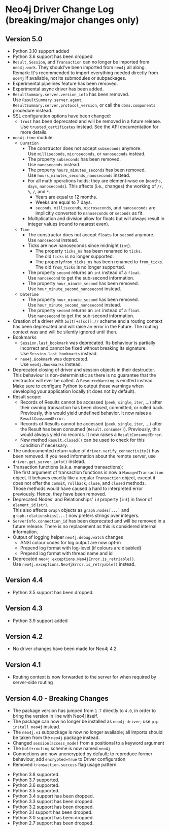 # Neo4j Driver Change Log (breaking/major changes only)

## Version 5.0

- Python 3.10 support added
- Python 3.6 support has been dropped.
- `Result`, `Session`, and `Transaction` can no longer be imported from
  `neo4j.work`. They should've been imported from `neo4j` all along.  
  Remark: It's recommended to import everything needed directly from `noe4j` if
  available, not its submodules or subpackages.
- Experimental pipelines feature has been removed.
- Experimental async driver has been added.
- `ResultSummary.server.version_info` has been removed.  
  Use `ResultSummary.server.agent`, `ResultSummary.server.protocol_version`,
  or call the `dbms.components` procedure instead.
- SSL configuration options have been changed:
  - `trust` has been deprecated and will be removed in a future release.  
    Use `trusted_certificates` instead.
    See the API documentation for more details.
- `neo4j.time` module:
  - `Duration`
    - The constructor does not accept `subseconds` anymore.  
      Use `milliseconds`, `microseconds`, or `nanoseconds` instead.
    - The property `subseconds` has been removed.  
      Use `nanoseconds` instead.
    - The property `hours_minutes_seconds` has been removed.  
      Use `hours_minutes_seconds_nanoseconds` instead.
    - For all math operations holds: they are element-wise on
      (`months`, `days`, `nanoseconds`).
      This affects (i.e., changes) the working of `//`, `%`, `/`, and `*`.
      - Years are equal to 12 months.
      - Weeks are equal to 7 days.
      - `seconds`, `milliseconds`, `microseconds`, and `nanoseconds` are
        implicitly converted to `nanoseconds` or `seconds` as fit.
    - Multiplication and division allow for floats but will always result in
      integer values (round to nearest even).
  - `Time`
    - The constructor does not accept `float`s for `second` anymore.  
      Use `nanosecond` instead.
    - Ticks are now nanoseconds since midnight (`int`).
      - The property `ticks_ns` has been renamed to `ticks`.  
        The old `ticks` is no longer supported.
      - The property`from_ticks_ns` has been renamed to `from_ticks`.  
        The old `from_ticks` is no longer supported.
    - The property `second` returns an `int` instead of a `float`.  
      Use `nanosecond` to get the sub-second information.
    - The property `hour_minute_second` has been removed.  
      Use `hour_minute_second_nanosecond` instead.
  - `DateTime`
    - The property `hour_minute_second` has been removed.  
      Use `hour_minute_second_nanosecond` instead.
    - The property `second` returns an `int` instead of a `float`.  
      Use `nanosecond` to get the sub-second information.
- Creation of a driver with `bolt[+s[sc]]://` scheme and a routing context has
  been deprecated and will raise an error in the Future. The routing context was
  and will be silently ignored until then.
- Bookmarks
  - `Session.last_bookmark` was deprecated. Its behaviour is partially incorrect
    and cannot be fixed without breaking its signature.  
    Use `Session.last_bookmarks` instead.
  - `neo4j.Bookmark` was deprecated.  
    Use `neo4j.Bookmarks` instead.
- Deprecated closing of driver and session objects in their destructor.
  This behaviour is non-deterministic as there is no guarantee that the
  destructor will ever be called. A `ResourceWarning` is emitted instead.  
  Make sure to configure Python to output those warnings when developing your
  application locally (it does not by default).
- Result scope:  
  - Records of Results cannot be accessed (`peek`, `single`, `iter`, ...)
    after their owning transaction has been closed, committed, or rolled back.
    Previously, this would yield undefined behavior.
    It now raises a `ResultConsumedError`.
  - Records of Results cannot be accessed (`peek`, `single`, `iter`, ...)
    after the Result has been consumed (`Result.consume()`).
    Previously, this would always yield no records.
    It now raises a `ResultConsumedError`.
  - New method `Result.closed()` can be used to check for this condition if
    necessary.
- The undocumented return value of `driver.verify_connectivity()` has been
  removed. If you need information about the remote server, use
  `driver.get_server_info()` instead.
- Transaction functions (a.k.a. managed transactions):  
  The first argument of transaction functions is now a `ManagedTransaction`
  object. It behaves exactly like a regular `Transaction` object, except it
  does not offer the `commit`, `rollback`, `close`, and `closed` methods.  
  Those methods would have caused a hard to interpreted error previously. Hence,
  they have been removed.
- Deprecated Nodes' and Relationships' `id` property (`int`) in favor of
  `element_id` (`str`).  
  This also affects `Graph` objects as `graph.nodes[...]` and
 `graph.relationships[...]` now prefers strings over integers.
- `ServerInfo.connection_id` has been deprecated and will be removed in a
  future release. There is no replacement as this is considered internal
  information.
- Output of logging helper `neo4j.debug.watch` changes
  - ANSI colour codes for log output are now opt-in
  - Prepend log format with log-level (if colours are disabled)
  - Prepend log format with thread name and id
- Deprecated `neo4j.exceptions.Neo4jError.is_retriable()`.  
  Use `neo4j.exceptions.Neo4jError.is_retryable()` instead.


## Version 4.4

- Python 3.5 support has been dropped.


## Version 4.3

- Python 3.9 support added


## Version 4.2

- No driver changes have been made for Neo4j 4.2


## Version 4.1

- Routing context is now forwarded to the server for when required by server-side routing


## Version 4.0 - Breaking Changes

- The package version has jumped from `1.7` directly to `4.0`, in order to bring the version in line with Neo4j itself.
- The package can now no longer be installed as `neo4j-driver`; use `pip install neo4j` instead.
- The `neo4j.v1` subpackage is now no longer available; all imports should be taken from the `neo4j` package instead.
- Changed `session(access_mode)` from a positional to a keyword argument
- The `bolt+routing` scheme is now named `neo4j`
- Connections are now unencrypted by default; to reproduce former behaviour, add `encrypted=True` to Driver configuration
- Removed `transaction.success` flag usage pattern.

+ Python 3.8 supported.
+ Python 3.7 supported.
+ Python 3.6 supported.
+ Python 3.5 supported.
+ Python 3.4 support has been dropped.
+ Python 3.3 support has been dropped.
+ Python 3.2 support has been dropped.
+ Python 3.1 support has been dropped.
+ Python 3.0 support has been dropped.
+ Python 2.7 support has been dropped.
